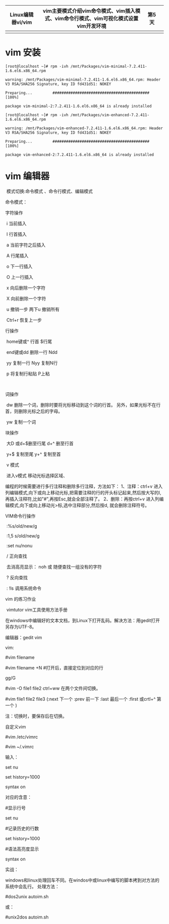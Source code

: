 | Linux编辑器vi/vim | vim主要模式介绍vim命令模式、vim插入模式、vim命令行模式、vim可视化模式设置vim开发环境 | 第5天 |      |
| ----------------- | ------------------------------------------------------------ | ----- | ---- |
|                   |                                                              |       |      |

# vim 安装

```shelll
[root@localhost ~]# rpm -ivh /mnt/Packages/vim-minimal-7.2.411-1.6.el6.x86_64.rpm 

warning: /mnt/Packages/vim-minimal-7.2.411-1.6.el6.x86_64.rpm: Header V3 RSA/SHA256 Signature, key ID fd431d51: NOKEY

Preparing...         ########################################### [100%]

package vim-minimal-2:7.2.411-1.6.el6.x86_64 is already installed

[root@localhost ~]# rpm -ivh /mnt/Packages/vim-enhanced-7.2.411-1.6.el6.x86_64.rpm 

warning: /mnt/Packages/vim-enhanced-7.2.411-1.6.el6.x86_64.rpm: Header V3 RSA/SHA256 Signature, key ID fd431d51: NOKEY

Preparing...         ########################################### [100%]

package vim-enhanced-2:7.2.411-1.6.el6.x86_64 is already installed
```



# vim 编辑器

​	模式切换:命令模式 、命令行模式、编辑模式

命令模式：

   字符操作

​	i 当前插入

​	I 行首插入

​	a 当前字符之后插入

​	A 行尾插入

​	o 下一行插入

​	O 上一行插入

​	x 向后删除一个字符

​	X 向前删除一个字符

​	u 撤销一步  两下u 撤销所有

​	Ctrl+r 恢复上一步

 

   行操作

​	home键或^ 行首 $行尾

​	end键或dd 删除一行 Ndd

​	yy 复制一行 Nyy 复制N行

​	p  将复制行粘贴 P上粘

​	

   词操作

​	dw 删除一个词，删除时要将光标移动到这个词的行首。 另外，如果光标不在行首，则删除光标之后的字母。

​	yw 复制一个词

 

   块操作

​	大D 或d+$删至行尾 d+^ 删至行首

​	y+$ 复制至尾 y+^ 复制至首

 

​	v 模式

​		进入v模式 移动光标选择区域、

编程的时候需要进行多行注释和删除多行注释，方法如下：
 1、注释：ctrl+v 进入列编辑模式,向下或向上移动光标,把需要注释的行的开头标记起来,然后按大写的I,再插入注释符,比如"#",再按Esc,就会全部注释了。
2、删除：再按ctrl+v 进入列编辑模式,向下或向上移动光>标,选中注释部分,然后按d, 就会删除注释符号。

 

 

   VIM命令行操作

​	:%s/old/new/g

​	:1,5 s/old/new/g

 

​	:set nu/nonu

​	/ 正向查找

​	去消高亮显示：  noh  或 随便查找一组没有的字符

​	? 反向查找

​	: !ls 调用系统命令

 

vim 的练习作业

​	vimtutor  vim工具使用方法手册

​	在windows中编辑好的文本文档，到Linux下打开乱码。解决方法：用gedit打开 另存为UTF-8。

 

 

编辑器：gedit  vim

vim:

\#vim filename

\#vim filename +N   #打开后，直接定位到对应的行

 

gg/G

\#vim -O file1 file2  ctrl+ww 在两个文件间切换。

\#vim file1 file2 file3 (:next 下一个 :prev 前一下 :last 最后一个 :first 或crtl+^ 第一个 ) 

注：切换时，要保存后在切换。

 

自定义vim

\#vim /etc/vimrc   

\#vim ~/.vimrc

输入：

set nu

set history=1000

syntax on

 

对应的含意：

\#显示行号

set nu

\#记录历史的行数

set history=1000

\#语法高亮度显示

syntax on

实战：

windows和linux处理回车不同。在windos中或linux中编写的脚本拷到对方法的系统中会乱行。 处理方法：

\#dos2unix autoim.sh

或：

\#unix2dos autoim.sh

 
